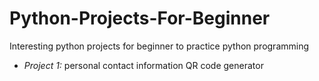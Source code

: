 # Python-Projects-For-Beginner
Interesting python projects for beginner to practice python programming

- *Project 1:* personal contact information QR code generator
